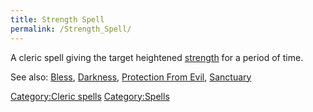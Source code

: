 ```yaml
---
title: Strength Spell
permalink: /Strength_Spell/
---
```


A cleric spell giving the target heightened
[strength](strength "wikilink") for a period of time.

See also: [Bless](Bless "wikilink"), [Darkness](Darkness "wikilink"),
[Protection From Evil](Protection_From_Evil "wikilink"),
[Sanctuary](Sanctuary "wikilink")

[Category:Cleric spells](Category:Cleric_spells "wikilink")
[Category:Spells](Category:Spells "wikilink")